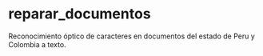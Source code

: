 # reparar_documentos
Reconocimiento óptico de caracteres en documentos del estado de Peru y Colombia a texto.
